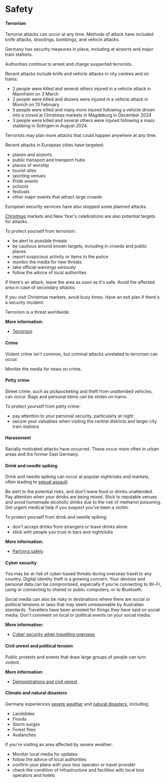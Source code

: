 # Safety

#### Terrorism

Terrorist attacks can occur at any time. Methods of attack have included knife attacks, shootings, bombings, and vehicle attacks.

Germany has security measures in place, including at airports and major train stations.

Authorities continue to arrest and charge suspected terrorists.

Recent attacks include knife and vehicle attacks in city centres and on trains: 

* 2 people were killed and several others injured in a vehicle attack in Mannheim on 3 March
* 2 people were killed and dozens were injured in a vehicle attack in Munich on 13 February
* 5 people were killed and many more injured following a vehicle driven into a crowd at Christmas markets in Magdeburg in December 2024
* 3 people were killed and several others were injured following a mass stabbing in Solingen in August 2024.

Terrorists may plan more attacks that could happen anywhere at any time.

Recent attacks in European cities have targeted:

* planes and airports
* public transport and transport hubs
* places of worship
* tourist sites
* sporting venues
* Pride events
* schools
* festivals
* other major events that attract large crowds

European security services have also stopped some planned attacks.

[Christmas](/before-you-go/major-events "Going overseas for a major event") markets and New Year's celebrations are also potential targets for attacks.

To protect yourself from terrorism:

* be alert to possible threats
* be cautious around known targets, including in crowds and public places
* report suspicious activity or items to the police
* monitor the media for new threats
* take official warnings seriously
* follow the advice of local authorities

If there's an attack, leave the area as soon as it's safe. Avoid the affected area in case of secondary attacks.

If you visit Christmas markets, avoid busy times. Have an exit plan if there's a security incident.

Terrorism is a threat worldwide.

**More information:**

* [Terrorism](/before-you-go/safety/terrorism "Terrorism")

#### Crime

Violent crime isn't common, but criminal attacks unrelated to terrorism can occur.

Monitor the media for news on crime.

#### Petty crime

Street crime, such as pickpocketing and theft from unattended vehicles, can occur. Bags and personal items can be stolen on trains.

To protect yourself from petty crime:

* pay attention to your personal security, particularly at night
* secure your valuables when visiting the central districts and larger city train stations

#### Harassment

Racially motivated attacks have occurred. These occur more often in urban areas and the former East Germany.

#### Drink and needle spiking

Drink and needle spiking can occur at popular nightclubs and markets, often leading to [sexual assault](/node/355).

Be alert to the potential risks, and don't leave food or drinks unattended. Pay attention when your drinks are being mixed. Stick to reputable venues and avoid homemade alcoholic drinks due to the risk of methanol poisoning. Get urgent medical help if you suspect you’ve been a victim.

To protect yourself from drink and needle spiking:

* don't accept drinks from strangers or leave drinks alone
* stick with people you trust in bars and nightclubs

**More information:**

* [Partying safely](/before-you-go/safety/partying "Partying safely")

#### Cyber security

You may be at risk of cyber-based threats during overseas travel to any country. Digital identity theft is a growing concern. Your devices and personal data can be compromised, especially if you're connecting to Wi-Fi, using or connecting to shared or public computers, or to Bluetooth. 

Social media can also be risky in destinations where there are social or political tensions or laws that may seem unreasonable by Australian standards. Travellers have been arrested for things they have said on social media. Don't comment on local or political events on your social media. 

**More information:**

* [Cyber security when travelling overseas](/before-you-go/staying-safe/cyber-security "Cyber security when travelling overseas")

#### Civil unrest and political tension

Public protests and events that draw large groups of people can turn violent.

**More information:**

* [Demonstrations and civil unrest](/before-you-go/safety/protests-civil-unrest "Protests and civil unrest")

#### Climate and natural disasters

Germany experiences [severe weather](/before-you-go/safety/severe-weather "Severe weather") and [natural disasters](/before-you-go/safety/natural-disasters "Staying safe when there's a natural disaster"), including:

* Landslides
* Floods
* Storm surges
* Forest fires
* Avalanches

If you're visiting an area affected by severe weather:

* Monitor local media for updates
* follow the advice of local authorities
* confirm your plans with your tour operator or travel provider
* check the condition of infrastructure and facilities with local tour operators and hotels